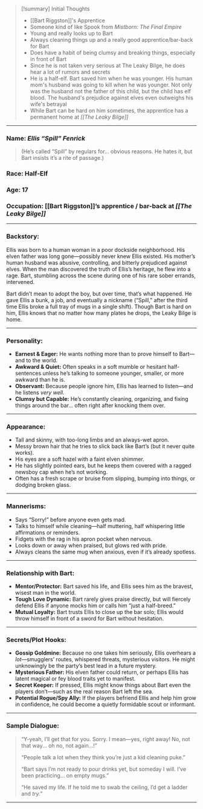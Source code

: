 > [!summary] Initial Thoughts
> - [[Bart Riggston]]'s Apprentice
> - Someone kind of like Spook from *Mistborn: The Final Empire*
> - Young and really looks up to Bart
> - Always cleaning things up and a really good apprentice/bar-back for Bart
> - Does have a habit of being clumsy and breaking things, especially in front of Bart
> - Since he is not taken very serious at The Leaky Bilge, he does hear a lot of rumors and secrets
> - He is a half-elf. Bart saved him when he was younger. His human mom's husband was going to kill when he was younger. Not only was the husband not the father of this child, but the child has elf blood. The husband's prejudice against elves even outweighs his wife's betrayal
> - While Bart can be hard on him sometimes, the apprentice has a permanent home at *[[The Leaky Bilge]]*


---

### **Name:** *Ellis “Spill” Fenrick*

> (He’s called “Spill” by regulars for... obvious reasons. He hates it, but Bart insists it’s a rite of passage.)

### **Race:** Half-Elf

### **Age:** 17

### **Occupation:** [[Bart Riggston]]’s apprentice / bar-back at *[[The Leaky Bilge]]*

---

### **Backstory:**

Ellis was born to a human woman in a poor dockside neighborhood. His elven father was long gone—possibly never knew Ellis existed. His mother’s human husband was abusive, controlling, and bitterly prejudiced against elves. When the man discovered the truth of Ellis’s heritage, he flew into a rage. Bart, stumbling across the scene during one of his rare sober errands, intervened.

Bart didn’t mean to adopt the boy, but over time, that’s what happened. He gave Ellis a bunk, a job, and eventually a nickname (“Spill,” after the third time Ellis broke a full tray of mugs in a single shift). Though Bart is hard on him, Ellis knows that no matter how many plates he drops, the Leaky Bilge is home.

---

### **Personality:**

* **Earnest & Eager:** He wants nothing more than to prove himself to Bart—and to the world.
* **Awkward & Quiet:** Often speaks in a soft mumble or hesitant half-sentences unless he’s talking to someone younger, smaller, or more awkward than he is.
* **Observant:** Because people ignore him, Ellis has learned to listen—and he listens *very well*.
* **Clumsy but Capable:** He’s constantly cleaning, organizing, and fixing things around the bar... often right after knocking them over.

---

### **Appearance:**

* Tall and skinny, with too-long limbs and an always-wet apron.
* Messy brown hair that he tries to slick back like Bart’s (but it never quite works).
* His eyes are a soft hazel with a faint elven shimmer.
* He has slightly pointed ears, but he keeps them covered with a ragged newsboy cap when he’s not working.
* Often has a fresh scrape or bruise from slipping, bumping into things, or dodging broken glass.

---

### **Mannerisms:**

* Says “Sorry!” before anyone even gets mad.
* Talks to himself while cleaning—half muttering, half whispering little affirmations or reminders.
* Fidgets with the rag in his apron pocket when nervous.
* Looks down or away when praised, but glows red with pride.
* Always cleans the same mug when anxious, even if it’s already spotless.

---

### **Relationship with Bart:**

* **Mentor/Protector:** Bart saved his life, and Ellis sees him as the bravest, wisest man in the world.
* **Tough Love Dynamic:** Bart rarely gives praise directly, but will fiercely defend Ellis if anyone mocks him or calls him “just a half-breed.”
* **Mutual Loyalty:** Bart trusts Ellis to close up the bar solo; Ellis would throw himself in front of a sword for Bart without hesitation.

---

### **Secrets/Plot Hooks:**

* **Gossip Goldmine:** Because no one takes him seriously, Ellis overhears a *lot*—smugglers’ routes, whispered threats, mysterious visitors. He might unknowingly be the party’s best lead in a future mystery.
* **Mysterious Father:** His elven father could return, or perhaps Ellis has latent magical or fey blood traits yet to manifest.
* **Secret Keeper:** If pressed, Ellis might know things about Bart even the players don’t—such as the real reason Bart left the sea.
* **Potential Rogue/Spy Ally:** If the players befriend Ellis and help him grow in confidence, he could become a quietly formidable scout or informant.

---

### **Sample Dialogue:**

> “Y-yeah, I’ll get that for you. Sorry. I mean—yes, right away! No, not that way... oh no, not again...!”
>
> “People talk a lot when they think you’re just a kid cleaning puke.”
>
> “Bart says I’m not ready to pour drinks yet, but someday I will. I’ve been practicing... on empty mugs.”
>
> “He saved my life. If he told me to swab the ceiling, I’d get a ladder and *try.*”

---

